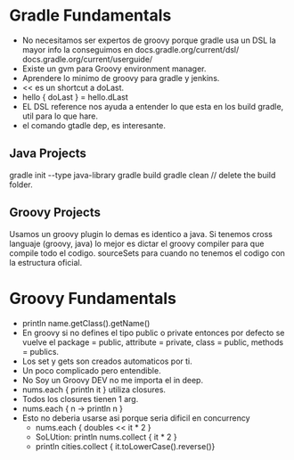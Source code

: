 Gradle Fundamentals
===================
* No necesitamos ser expertos de groovy porque gradle usa un DSL la mayor info
la conseguimos en docs.gradle.org/current/dsl/
docs.gradle.org/current/userguide/
* Existe un gvm para Groovy environment manager.
* Aprendere lo minimo de groovy para gradle y jenkins.
* << es un shortcut a doLast.
* hello { doLast } = hello.dLast
* EL DSL reference nos ayuda a entender lo que esta en los build gradle, util
para lo que hare.
* el comando gtadle dep, es interesante.


Java Projects
-------------
gradle init --type java-library
gradle build
gradle clean // delete the build folder.

Groovy Projects
---------------
Usamos un groovy plugin lo demas es identico a java.
Si tenemos cross languaje  (groovy, java) lo mejor es dictar el groovy
compiler para que compile todo el codigo.
sourceSets para cuando no tenemos el codigo con la estructura oficial.


Groovy Fundamentals
===================
* println name.getClass().getName()
* En groovy si no defines el tipo public o private entonces por defecto se
  vuelve el package = public, attribute = private, class = public, methods
  = publics.
* Los set y gets son creados automaticos por ti.
* Un poco complicado pero entendible.
* No Soy un Groovy DEV no me importa el in deep.
* nums.each { println it } utiliza closures.
* Todos los closures tienen 1 arg.
* nums.each { n -> println n }
* Esto no deberia usarse asi porque seria dificil en concurrency
  - nums.each { doubles << it * 2 }
  - SoLUtion: println nums.collect { it * 2 }
  - println cities.collect { it.toLowerCase().reverse()}

